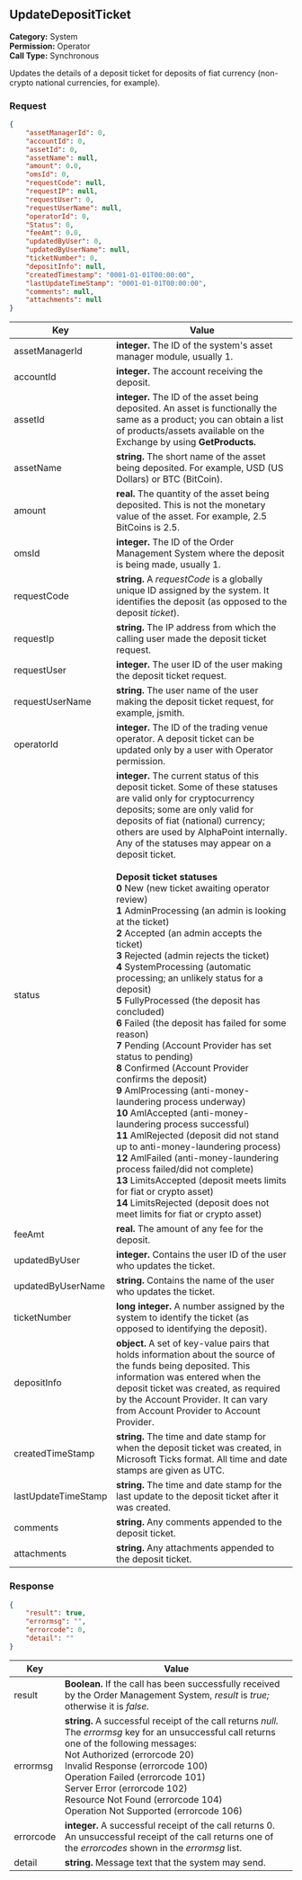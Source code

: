 ## UpdateDepositTicket

**Category:** System<br />**Permission:** Operator<br />**Call Type:** Synchronous

Updates the details of a deposit ticket for deposits of fiat currency (non-crypto national currencies, for example).

### Request

```json
{
    "assetManagerId": 0,
    "accountId": 0,
    "assetId": 0,
    "assetName": null,
    "amount": 0.0,
    "omsId": 0,
    "requestCode": null,
    "requestIP": null,
    "requestUser": 0,
    "requestUserName": null,
    "operatorId": 0,
    "Status": 0,
    "feeAmt": 0.0,
    "updatedByUser": 0,
    "updatedByUserName": null,
    "ticketNumber": 0,
    "depositInfo": null,
    "createdTimestamp": "0001-01-01T00:00:00",
    "lastUpdateTimeStamp": "0001-01-01T00:00:00",
    "comments": null,
    "attachments": null
}
```

| Key                 | Value                                                        |
| ------------------- | ------------------------------------------------------------ |
| assetManagerId      | **integer.** The ID of the system's asset manager module, usually 1. |
| accountId           | **integer.** The account receiving the deposit.              |
| assetId             | **integer.** The ID of the asset being deposited. An asset is functionally the same as a product; you can obtain a list of products/assets available on the Exchange by using **GetProducts.** |
| assetName           | **string.** The short name of the asset being deposited. For example, USD (US Dollars) or BTC (BitCoin). |
| amount              | **real.** The quantity of the asset being deposited. This is not the monetary value of the asset. For example, 2.5 BitCoins is 2.5. |
| omsId               | **integer.** The ID of the Order Management System where the deposit is being made, usually 1. |
| requestCode         | **string.** A *requestCode* is a globally unique ID assigned by the system. It identifies the deposit (as opposed to the deposit *ticket*). |
| requestIp           | **string.** The IP address from which the calling user made the deposit ticket request. |
| requestUser         | **integer.** The user ID of the user making the deposit ticket request. |
| requestUserName     | **string.** The user name of the user making the deposit ticket request, for example, jsmith. |
| operatorId          | **integer.** The ID of the trading venue operator. A deposit ticket can be updated only by a user with Operator permission. |
| status              | **integer.** The current status of this deposit ticket. Some of these statuses are valid only for cryptocurrency deposits; some are only valid for deposits of fiat (national) currency; others are used by AlphaPoint internally. Any of the statuses may appear on a deposit ticket.<br /><br />**Deposit ticket statuses**<br />**0** New (new ticket awaiting operator review)<br />**1** AdminProcessing (an admin is looking at the ticket)<br />**2** Accepted (an admin accepts the ticket)<br />**3** Rejected (admin rejects the ticket)<br />**4** SystemProcessing (automatic processing; an unlikely status for a deposit)<br />**5** FullyProcessed (the deposit has concluded)<br />**6** Failed (the deposit has failed for some reason)<br />**7** Pending (Account Provider has set status to pending)<br />**8** Confirmed (Account Provider confirms the deposit)<br />**9** AmlProcessing (anti-money-laundering process underway)<br />**10** AmlAccepted (anti-money-laundering process successful)<br />**11** AmlRejected (deposit did not stand up to anti-money-laundering process)<br />**12** AmlFailed (anti-money-laundering process failed/did not complete)<br />**13** LimitsAccepted (deposit meets limits for fiat or crypto asset)<br />**14** LimitsRejected (deposit does not meet limits for fiat or crypto asset) |
| feeAmt              | **real.** The amount of any fee for the deposit.             |
| updatedByUser       | **integer.** Contains the user ID of the user who updates the ticket. |
| updatedByUserName   | **string.** Contains the name of the user who updates the ticket. |
| ticketNumber        | **long integer.** A number assigned by the system to identify the ticket (as opposed to identifying the deposit). |
| depositInfo         | **object.** A set of key-value pairs that holds information about the source of the funds being deposited. This information was entered when the deposit ticket was created, as required by the Account Provider. It can vary from Account Provider to Account Provider. |
| createdTimeStamp    | **string.** The time and date stamp for when the deposit ticket was created, in Microsoft Ticks format. All time and date stamps are given as UTC. |
| lastUpdateTimeStamp | **string.** The time and date stamp for the last update to the deposit ticket after it was created. |
| comments            | **string.** Any comments appended to the deposit ticket.     |
| attachments         | **string.** Any attachments appended to the deposit ticket.  |
### Response

```json
{
    "result": true,
    "errormsg": "",
    "errorcode": 0,
    "detail": ""
}
```
| Key       | Value                                                        |
| --------- | ------------------------------------------------------------ |
| result    | **Boolean.** If the call has been successfully received by the Order Management System, *result* is *true;* otherwise it is *false.* |
| errormsg  | **string.** A successful receipt of the call returns *null.* The *errormsg* key for an unsuccessful call returns one of the following messages:<br />Not Authorized (errorcode 20)<br />Invalid Response (errorcode 100)<br />Operation Failed (errorcode 101)<br />Server Error (errorcode 102)<br />Resource Not Found (errorcode 104)<br />Operation Not Supported (errorcode 106) |
| errorcode | **integer.** A successful receipt of the call returns 0. An unsuccessful receipt of the call returns one of the *errorcodes* shown in the *errormsg* list. |
| detail    | **string.** Message text that the system may send.           |

